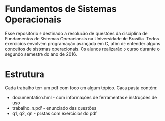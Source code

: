 # Fundamentos de Sistemas Operacionais

Esse repositório é destinado a resolução de questões da disciplina de Fundamentos de Sistemas Operacionais na Universidade de Brasília. Todos exercícios envolvem programação avançada em C, afim de entender alguns conceitos de sistemas operacionais. Os alunos realizarão o curso durante o segundo semestre do ano de 2016.

# Estrutura

Cada trabalho tem um pdf com foco em algum tópico. Cada pasta contém:

- documentation.hml - com informações de ferramentas e instruções de uso
- trabalho_n.pdf - enunciado das questões
- q1, q2, qn - pastas com exercicios do pdf
